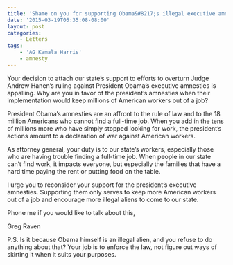 ```yaml
---
title: 'Shame on you for supporting Obama&#8217;s illegal executive amnesty'
date: '2015-03-19T05:35:08-08:00'
layout: post
categories:
    - Letters
tags:
    - 'AG Kamala Harris'
    - amnesty
---
```


Your decision to attach our state’s support to efforts to overturn Judge Andrew Hanen’s ruling against President Obama’s executive amnesties is appalling. Why are you in favor of the president’s amnesties when their implementation would keep millions of American workers out of a job?

President Obama’s amnesties are an affront to the rule of law and to the 18 million Americans who cannot find a full-time job. When you add in the tens of millions more who have simply stopped looking for work, the president’s actions amount to a declaration of war against American workers.

As attorney general, your duty is to our state’s workers, especially those who are having trouble finding a full-time job. When people in our state can’t find work, it impacts everyone, but especially the families that have a hard time paying the rent or putting food on the table.

I urge you to reconsider your support for the president’s executive amnesties. Supporting them only serves to keep more American workers out of a job and encourage more illegal aliens to come to our state.

Phone me if you would like to talk about this,

Greg Raven

P.S. Is it because Obama himself is an illegal alien, and you refuse to do anything about that? Your job is to enforce the law, not figure out ways of skirting it when it suits your purposes.